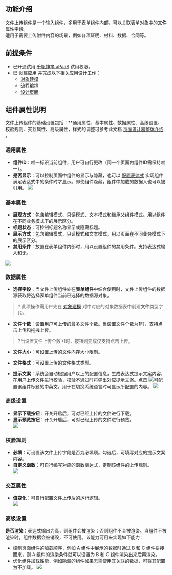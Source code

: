 ## 功能介绍
文件上传组件是一个输入组件，多用于表单组件内部，可以关联表单对象中的**文件**属性字段。  
适用于需要上传附件内容的场景，例如各项证明、材料、数据、合同等。  

## 前提条件 

- 已开通试用 [千帆神笔 aPaaS](https://cloud.tencent.com/login?&s_url=https://apaas.cloud.tencent.com/sign/cloud) 试用权限。
- 已 [创建应用](https://cloud.tencent.com/document/product/1365/51314) 并完成以下相关应用设计工作：
  - [对象建模](https://cloud.tencent.com/document/product/1365/59124)
  - [流程编排](https://cloud.tencent.com/document/product/1365/51322)
  - [设计页面](https://cloud.tencent.com/document/product/1365/59125)

## 组件属性说明  
文件上传组件的基础设置包括：**通用属性、基本属性、数据属性、高级设置、校验规则、交互属性、高级属性，样式的调整可参考此文档 [页面设计器整体介绍](https://cloud.tencent.com/document/product/1365/67961) 。

### 通用属性 
- **组件ID**：唯一标识当前组件，用户可自行更改（同一个页面内组件ID需保持唯一）。  
- **是否显示**：可以控制页面中组件的显示与隐藏，也可以 [配置表达式](https://cloud.tencent.com/document/product/1365/67905) 实现组件满足表达式中的条件时才显示。即使组件隐藏，组件中加载的数据人也可以被引用。 
![](https://qcloudimg.tencent-cloud.cn/raw/09fb37252ab04652774dad7337abb150.png)  

### 基本属性  

- **展现方式**：包含编辑模式、只读模式、文本模式和继承父组件模式。用以组件在不同业务模式下的展示区分。
- **标题状态**：可控制标题名称显示或隐藏标题。  
- **展示方式**：包含编辑模式、只读模式和文本模式。用以页面在不同业务模式下的展示区分。
- **禁用条件**：放置在表单组件内部时，用以设置组件的禁用条件。支持表达式输入和无。 

![](https://qcloudimg.tencent-cloud.cn/raw/f5dc67eca509c73d943a8498790621c5.png)  

### 数据属性   

- **选择字段**：当文件上传组件处在**表单组件**中结合使用时，文件上传组件的数据源获取将选择表单组件当前已选择的数据源对象。  
>? 此项操作需用户先在 [对象建模](https://cloud.tencent.com/document/product/1365/67951) 对中对应的对象数据表中创建**文件**类型字段。
 
- **文件个数**：设置用户可上传的最多文件个数。当设置文件个数为1时，支持点击上传和拖拽上传。  
>?当设置文件上传个数>1时，按钮则变成仅支持点击上传。

- **文件大小**：可设置上传的文件内存大小限制。  

- **文件格式**：可设置上传的文件格式类型。  

- **提示文案**：系统会自动根据用户以上的配置信息，生成表达式提示文案内容，在用户上传文件进行校验，校验不通过时将弹出对应提示文案。点击 ![](https://qcloudimg.tencent-cloud.cn/raw/e51bb12b571351163437c5707f9dd448.png)可配置该组件标题的中英文，用于在切换系统语言时可显示所配置的内容。
![](https://qcloudimg.tencent-cloud.cn/raw/5e668fa5fc53ef0e31f9b3d682867e91.png)


### 高级设置  

- **显示下载按钮**：开关开启后，可对已经上传的文件进行下载。 
- **显示预览按钮**：开关开启后，可对已经上传的文件进行预览。   
![](https://qcloudimg.tencent-cloud.cn/raw/faddbbe0d25142fadf056c0d6180845e.png)

### 校验规则

- **必填**：可设置该文件上传字段是否为必填项。勾选后，可填写对应的提示文案内容。
- **自定义函数**：可自行编写对应的函数表达式，定制该组件的上传规则。  
![](https://qcloudimg.tencent-cloud.cn/raw/0443414fb579d0702c8fd0fe299d5d3e.png)

### 交互属性 

- **值变化**：可自行配置文件上传后的运行逻辑。  
![](https://qcloudimg.tencent-cloud.cn/raw/2a9bea30dcf22e616dbf871457c4ba5b.png)

### 高级设置 

**是否渲染**：表达式输出为真，则组件会被渲染；否则组件不会被渲染。当组件不被渲染时，组件数据会被销毁，不可使用。该能力可用来实现如下能力：


- 控制页面组件的加载顺序，例如 A 组件中展示的数据时通过 B 和 C 组件拼接而来，则 A 组件的渲染条件就可以设置为 B 和 C 组件渲染出来后再渲染。
- 优化组件加载性能，例如隐藏的组件如果无需使用其关联的数据，可将其配置为不加载。
![](https://qcloudimg.tencent-cloud.cn/raw/1a782e5bce809fceafd9e719c05d5eee.png)
